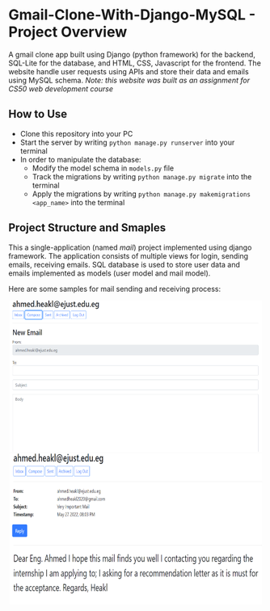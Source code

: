 # Gmail-Clone-With-Django-MySQL - Project Overview

A gmail clone app built using Django (python framework) for the backend, SQL-Lite for the database, and HTML, CSS, Javascript for the frontend. The website handle user requests using APIs and store their data and emails using MySQL schema.
_Note: this website was built as an assignment for CS50 web development course_

## How to Use

- Clone this repository into your PC
- Start the server by writing `python manage.py runserver` into your terminal
- In order to manipulate the database:
  - Modify the model schema in `models.py` file
  - Track the migrations by writing `python manage.py migrate` into the terminal
  - Apply the migrations by writing `python manage.py makemigrations <app_name>` into the terminal

## Project Structure and Smaples

This a single-application (named _mail_) project implemented using django framework. The application consists of multiple views for login, sending emails, receiving emails. SQL database is used to store user data and emails implemented as models (user model and mail model).

Here are some samples for mail sending and receiving process:

<p align="center">
  <img width="500" height="300" src="https://github.com/ahmedheakl/Gmail-Clone-With-Django-MySQL/blob/main/imgs/Composing%20Sample.png">
  <img width="500" height="300" src="https://github.com/ahmedheakl/Gmail-Clone-With-Django-MySQL/blob/main/imgs/Email%20Sample.png">
</p>

